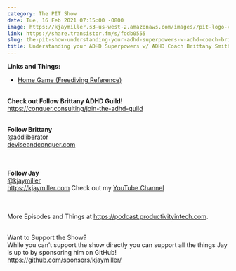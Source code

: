```yaml
---
category: The PIT Show
date: Tue, 16 Feb 2021 07:15:00 -0800
image: https://kjaymiller.s3-us-west-2.amazonaws.com/images//pit-logo-v5.jpg
link: https://share.transistor.fm/s/fddb0555
slug: the-pit-show-understanding-your-adhd-superpowers-w-adhd-coach-brittany-smith
title: Understanding your ADHD Superpowers w/ ADHD Coach Brittany Smith
---
```


<p><strong>Links and Things:</strong></p><ul><li><a href="https://www.netflix.com/title/80227160">Home Game (Freediving Reference)</a></li></ul><p><strong><br />Check out Follow Brittany ADHD Guild!<br /></strong><a href="https://conquer.consulting/join-the-adhd-guild">https://conquer.consulting/join-the-adhd-guild<br /></a><br /></p><p><strong>Follow Brittany<br /></strong><a href="https://twitter.com/addliberator">@addliberator</a><br /><a href="https://conquer.consulting/">deviseandconquer.com<br /></a><br /></p><p><strong><br />Follow Jay<br /></strong><a href="https://twitter.com/kjaymiller">@kjaymiller</a><br /><a href="https://kjaymiller.com/">https://kjaymiller.com</a> Check out my <a href="https://www.youtube.com/channel/UCjoJU65IbXkKXsNqydro05Q">YouTube Channel<br /></a><br /></p><p><br />More Episodes and Things at <a href="https://podcast.productivityintech.com">https://podcast.productivityintech.com</a>.</p><p><br />Want to Support the Show?<br />While you can’t support the show directly you can support all the things Jay is up to by sponsoring him on GitHub!<br /><a href="https://github.com/sponsors/kjaymiller/">https://github.com/sponsors/kjaymiller/</a></p>